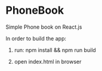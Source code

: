 # PhoneBook
Simple Phone book on React.js


In order to build the app:

1) run:
  npm install && npm run build

2) open index.html in  browser
